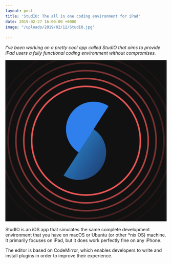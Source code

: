 ```yaml
---
layout: post
title: 'StudIO: The all in one coding environment for iPad'
date: 2019-02-27 16:00:00 +0000
image: "/uploads/2019/02/12/StudIO.jpg"

---
```

_I've been working on a pretty cool app called StudIO that aims to provide iPad users a fully functional coding environment without compromises._

![](/uploads/2019/02/12/StudIO.jpg)

StudIO is an iOS app that simulates the same complete development environment that you have on macOS or Ubuntu (or other *nix OS) machine. It primarily focuses on iPad, but it does work perfectly fine on any iPhone.

The editor is based on CodeMirror, which enables developers to write and install plugins  in order to improve their experience.